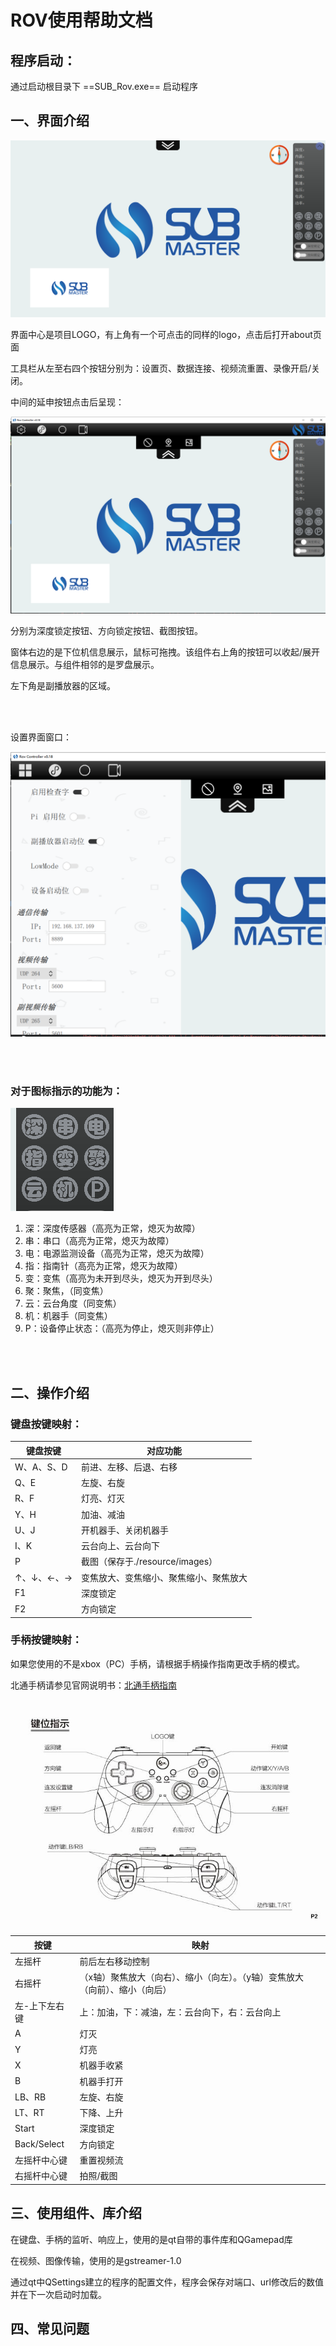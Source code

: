 # ROV使用帮助文档

## 程序启动：

通过启动根目录下 ==SUB_Rov.exe== 启动程序

## 一、界面介绍

![image-20200806164012827](images/image-20200806164012827.png)

界面中心是项目LOGO，有上角有一个可点击的同样的logo，点击后打开about页面

工具栏从左至右四个按钮分别为：设置页、数据连接、视频流重置、录像开启/关闭。

中间的延申按钮点击后呈现：

![image-20200806164037538](images/image-20200806164037538.png)

分别为深度锁定按钮、方向锁定按钮、截图按钮。

窗体右边的是下位机信息展示，鼠标可拖拽。该组件右上角的按钮可以收起/展开信息展示。与组件相邻的是罗盘展示。

左下角是副播放器的区域。

</br>

</br>

设置界面窗口：

![image-20200806164111020](images/image-20200806164111020.png)

</br>

</br>

### 对于图标指示的功能为：

![image-20200806165207047](images/image-20200806165207047.png)

1. 深：深度传感器（高亮为正常，熄灭为故障）
2. 串：串口（高亮为正常，熄灭为故障）
3. 电：电源监测设备（高亮为正常，熄灭为故障）
4. 指：指南针（高亮为正常，熄灭为故障）
5. 变：变焦（高亮为未开到尽头，熄灭为开到尽头）
6. 聚：聚焦，（同变焦）
7. 云：云台角度（同变焦）
8. 机：机器手（同变焦）
9. P：设备停止状态：（高亮为停止，熄灭则非停止）



</br>

</br>

## 二、操作介绍

### 键盘按键映射：

| 键盘按键   | 对应功能                               |
| ---------- | -------------------------------------- |
| W、A、S、D | 前进、左移、后退、右移                 |
| Q、E       | 左旋、右旋                             |
| R、F       | 灯亮、灯灭                             |
| Y、H       | 加油、减油                             |
| U、J       | 开机器手、关闭机器手                   |
| I、K       | 云台向上、云台向下                     |
| P          | 截图（保存于./resource/images）        |
| ↑、↓、←、→ | 变焦放大、变焦缩小、聚焦缩小、聚焦放大 |
| F1         | 深度锁定                               |
| F2         | 方向锁定                               |

### 手柄按键映射：

如果您使用的不是xbox（PC）手柄，请根据手柄操作指南更改手柄的模式。

北通手柄请参见官网说明书：[北通手柄指南](http://www.betop-cn.com/guide)

![image-20200806165843543](images/image-20200806165843543.png)

| 按键          | 映射                                                         |
| ------------- | ------------------------------------------------------------ |
| 左摇杆        | 前后左右移动控制                                             |
| 右摇杆        | （x轴）聚焦放大（向右）、缩小（向左）。（y轴）变焦放大（向前）、缩小（向后） |
| 左-上下左右键 | 上：加油，下：减油，左：云台向下，右：云台向上               |
| A             | 灯灭                                                         |
| Y             | 灯亮                                                         |
| X             | 机器手收紧                                                   |
| B             | 机器手打开                                                   |
| LB、RB        | 左旋、右旋                                                   |
| LT、RT        | 下降、上升                                                   |
| Start         | 深度锁定                                                     |
| Back/Select   | 方向锁定                                                     |
| 左摇杆中心键  | 重置视频流                                                   |
| 右摇杆中心键  | 拍照/截图                                                    |



## 三、使用组件、库介绍

在键盘、手柄的监听、响应上，使用的是qt自带的事件库和QGamepad库

在视频、图像传输，使用的是gstreamer-1.0

通过qt中QSettings建立的程序的配置文件，程序会保存对端口、url修改后的数值并在下一次启动时加载。





## 四、常见问题

